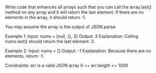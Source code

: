 Write code that enhances all arrays such that you can call the array.last() method on any array and it will return the last element. If there are no elements in the array, it should return -1.

You may assume the array is the output of JSON.parse.

Example 1:
Input: nums = [null, {}, 3]
Output: 3
Explanation: Calling nums.last() should return the last element: 3.

Example 2:
Input: nums = []
Output: -1
Explanation: Because there are no elements, return -1.

Constraints:
arr is a valid JSON array
0 <= arr.length <= 1000

